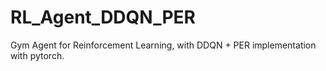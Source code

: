 # RL_Agent_DDQN_PER
Gym Agent for Reinforcement Learning, with DDQN + PER implementation with pytorch.
